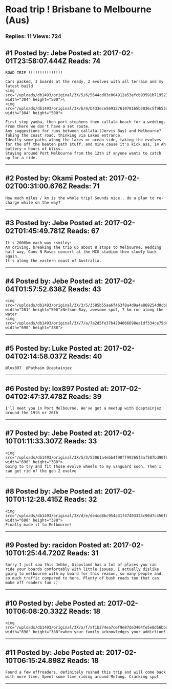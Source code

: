 # Road trip ! Brisbane to Melbourne (Aus)

### Replies: 11 Views: 724

## \#1 Posted by: Jebe Posted at: 2017-02-01T23:58:07.444Z Reads: 74

```
ROAD TRIP !!!!!!!!!!!!!!!

Cars packed, 3 boards at the ready, 2 evolves with all terrain and my latest build 
<img src="/uploads/db1493/original/3X/5/6/5644cd03c004912a53efcb93591b719523373fd7.jpg" width="304" height="500">\
<img src="/uploads/db1493/original/3X/b/4/b433ece56912761078165b3836c5f9b53d6276ad.jpg" width="304" height="500">

First stop yamba, then port stephens then callala beach for a wedding.
From there we don't have a set route.
Any suggestions for runs between callala (Jervis Bay) and Melbourne? Taking the coast road, thinking via Lakes entrance.
Ideally some paths along the lakes or ocean side, taking the evolves for the off the beaten path stuff, and mine cause it's kick ass, 14 Ah battery = hours of bliss.
Staying around Port Melbourne from the 12th if anyone wants to catch up for a ride.
```

---
## \#2 Posted by: Okami Posted at: 2017-02-02T00:31:00.676Z Reads: 71

```
How much miles / km is the whole trip? Sounds nice.. do u plan to re-charge while on the way?
```

---
## \#3 Posted by: Jebe Posted at: 2017-02-02T01:45:49.781Z Reads: 67

```
It's 2000km each way :smiley:
Am driving, breaking the trip up about 8 stops to Melbourne, Wedding half way, Guns N Roses concert at the MCG stadium then slowly back again.
It's along the eastern coast of Australia.
```

---
## \#4 Posted by: Jebe Posted at: 2017-02-04T01:57:52.638Z Reads: 43

```
<img src="/uploads/db1493/original/3X/3/5/3585b55aa6f463f8a4d9a4a869254d0cb9939f00.JPG" width="281" height="500">Nelson Bay, awesome spot, 7 km run along the water
<img src="/uploads/db1493/original/3X/7/a/7a2d5fe37b4204066698ea1df334ce75de417e9a.JPG" width="690" height="388">
```

---
## \#5 Posted by: Luke Posted at: 2017-02-04T02:14:58.037Z Reads: 40

```
@lox897  @Pathaim @captainjez
```

---
## \#6 Posted by: lox897 Posted at: 2017-02-04T02:47:37.478Z Reads: 39

```
I'll meet you in Port Melbourne. We've got a meetup with @captainjez around the 19th or 26th
```

---
## \#7 Posted by: Jebe Posted at: 2017-02-10T01:11:33.307Z Reads: 33

```
<img src="/uploads/db1493/original/3X/5/3/53061a4ebb4f98ff99265f3af587bd90f6ddfe2a.JPG" width="690" height="388">
Going to try and fit those evolve wheels to my vanguard soon. Then I can get rid of the gen 2 evolve
```

---
## \#8 Posted by: Jebe Posted at: 2017-02-10T01:12:28.415Z Reads: 32

```
<img src="/uploads/db1493/original/3X/d/e/de4cd8bc954a31f47403324c90d7c456fb5d6352.JPG" width="690" height="388">
Finally made it to Melbourne!
```

---
## \#9 Posted by: racidon Posted at: 2017-02-10T01:25:44.720Z Reads: 31

```
Sorry I just saw this Jebbe, Gippsland has a lot of places you can ride your boards comfortably with little issues. I actually dislike going to melbourne with my board for this reason, so many people and so much traffic compared to here. Plenty of bush roads too that can make off roaders fun :)
```

---
## \#10 Posted by: Jebe Posted at: 2017-02-10T06:08:20.332Z Reads: 18

```
<img src="/uploads/db1493/original/3X/a/f/af1b274ea7cef9e87de3404fe5e8d56bbc27a2c3.JPG" width="690" height="388">when your family acknowledges your addiction!
```

---
## \#11 Posted by: Jebe Posted at: 2017-02-10T06:15:24.898Z Reads: 18

```
Found a few offroaders, definitely rushed this trip and will come back with more time. Spent some time riding around Metung. Cracking spot
```

---
